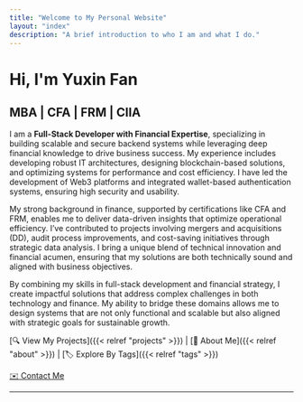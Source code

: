 ```yaml
---
title: "Welcome to My Personal Website"
layout: "index"
description: "A brief introduction to who I am and what I do."
---
```


# Hi, I'm Yuxin Fan

## MBA | CFA | FRM | CIIA

I am a **Full-Stack Developer with Financial Expertise**, specializing in building scalable and secure backend systems while leveraging deep financial knowledge to drive business success. My experience includes developing robust IT architectures, designing blockchain-based solutions, and optimizing systems for performance and cost efficiency. I have led the development of Web3 platforms and integrated wallet-based authentication systems, ensuring high security and usability.

My strong background in finance, supported by certifications like CFA and FRM, enables me to deliver data-driven insights that optimize operational efficiency. I’ve contributed to projects involving mergers and acquisitions (DD), audit process improvements, and cost-saving initiatives through strategic data analysis. I bring a unique blend of technical innovation and financial acumen, ensuring that my solutions are both technically sound and aligned with business objectives.

By combining my skills in full-stack development and financial strategy, I create impactful solutions that address complex challenges in both technology and finance. My ability to bridge these domains allows me to design systems that are not only functional and scalable but also aligned with strategic goals for sustainable growth.

[🔍 View My Projects]({{< relref "projects" >}}) | [👤 About Me]({{< relref "about" >}}) | [🏷️ Explore By Tags]({{< relref "tags" >}})

[✉️ Contact Me](mailto:fan.yuxin@outlook.com)

---
